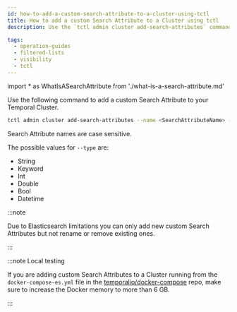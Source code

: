 ```yaml
---
id: how-to-add-a-custom-search-attribute-to-a-cluster-using-tctl
title: How to add a custom Search Attribute to a Cluster using tctl
description: Use the `tctl admin cluster add-search-attributes` command to add a custom Search Attribute to your Temporal Cluster.

tags:
  - operation-guides
  - filtered-lists
  - visibility
  - tctl
---
```


<!-- prettier-ignore -->
import * as WhatIsASearchAttribute from './what-is-a-search-attribute.md'

Use the following command to add a custom <preview page={WhatIsASearchAttribute}>Search Attribute</preview> to your Temporal Cluster.

```bash
tctl admin cluster add-search-attributes --name <SearchAttributeName> --type <SearchAttributeValueType>
```

Search Attribute names are case sensitive.

The possible values for `--type` are:

- String
- Keyword
- Int
- Double
- Bool
- Datetime

:::note

Due to Elasticsearch limitations you can only add new custom Search Attributes but not rename or remove existing ones.

:::

:::note Local testing

If you are adding custom Search Attributes to a Cluster running from the `docker-compose-es.yml` file in the [temporalio/docker-compose](https://github.com/temporalio/docker-compose) repo, make sure to increase the Docker memory to more than 6 GB.

:::
